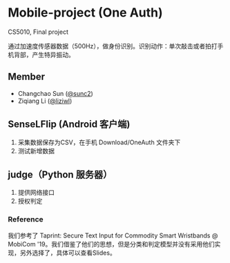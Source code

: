# Mobile-project (One Auth)
CS5010, Final project

通过加速度传感器数据（500Hz），做身份识别。识别动作：单次敲击或者拍打手机背部，产生特异振动。

## Member
* Changchao Sun ([@sunc2](https://github.com/sunc2))
* Ziqiang Li ([@liziwl](https://github.com/liziwl))

## SenseLFlip (Android 客户端)
1. 采集数据保存为CSV，在手机 Download/OneAuth 文件夹下
2. 测试新增数据

## judge（Python 服务器）
1. 提供网络接口
2. 授权判定

### Reference
我们参考了 Taprint: Secure Text Input for Commodity Smart Wristbands @ MobiCom '19。我们借鉴了他们的思想，但是分类和判定模型并没有采用他们实现，另外选择了，具体可以查看Slides。
